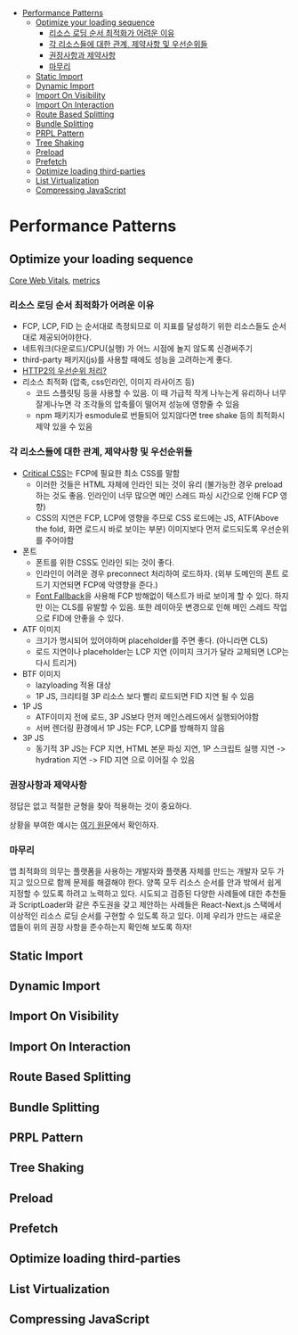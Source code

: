 - [Performance Patterns](#performance-patterns)
  - [Optimize your loading sequence](#optimize-your-loading-sequence)
    - [리소스 로딩 순서 최적화가 어려운 이유](#리소스-로딩-순서-최적화가-어려운-이유)
    - [각 리소스들에 대한 관계, 제약사항 및 우선순위들](#각-리소스들에-대한-관계-제약사항-및-우선순위들)
    - [권장사항과 제약사항](#권장사항과-제약사항)
    - [마무리](#마무리)
  - [Static Import](#static-import)
  - [Dynamic Import](#dynamic-import)
  - [Import On Visibility](#import-on-visibility)
  - [Import On Interaction](#import-on-interaction)
  - [Route Based Splitting](#route-based-splitting)
  - [Bundle Splitting](#bundle-splitting)
  - [PRPL Pattern](#prpl-pattern)
  - [Tree Shaking](#tree-shaking)
  - [Preload](#preload)
  - [Prefetch](#prefetch)
  - [Optimize loading third-parties](#optimize-loading-third-parties)
  - [List Virtualization](#list-virtualization)
  - [Compressing JavaScript](#compressing-javascript)

# Performance Patterns

## Optimize your loading sequence

[Core Web Vitals](https://web.dev/vitals/), [metrics](https://web.dev/metrics/)

### 리소스 로딩 순서 최적화가 어려운 이유

- FCP, LCP, FID 는 순서대로 측정되므로 이 지표를 달성하기 위한 리소스들도 순서대로 제공되어야한다.
- 네트워크(다운로드)/CPU(실행) 가 어느 시점에 놀지 않도록 신경써주기
- third-party 패키지(js)를 사용할 때에도 성능을 고려하는게 좋다.
- [HTTP2의 우선순위 처리?](https://patterns-dev-kr.github.io/performance-patterns/loading-sequence/#http2%EC%9D%98-%EC%9A%B0%EC%84%A0%EC%88%9C%EC%9C%84-%EC%B2%98%EB%A6%AC)
- 리소스 최적화 (압축, css인라인, 이미지 라사이즈 등)
  - 코드 스플릿팅 등을 사용할 수 있음. 이 때 가급적 작게 나누는게 유리하나 너무 잘게나누면 각 조각들의 압축률이 떨어져 성능에 영향줄 수 있음
  - npm 패키지가 esmodule로 번들되어 있지않다면 tree shake 등의 최적화시 제약 있을 수 있음

### 각 리소스들에 대한 관계, 제약사항 및 우선순위들

- [Critical CSS](https://web.dev/extract-critical-css/)는 FCP에 필요한 최소 CSS를 말함
  - 이러한 것들은 HTML 자체에 인라인 되는 것이 유리 (불가능한 경우 preload하는 것도 좋음. 인라인이 너무 많으면 메인 스레드 파싱 시간으로 인해 FCP 영향)
  - CSS의 지연은 FCP, LCP에 영향을 주므로 CSS 로드에는 JS, ATF(Above the fold, 화면 로드시 바로 보이는 부분) 이미지보다 먼저 로드되도록 우선순위를 주어야함
- 폰트
  - 폰트를 위한 CSS도 인라인 되는 것이 좋다.
  - 인라인이 어려운 경우 preconnect 처리하여 로드하자. (외부 도메인의 폰트 로드기 지연되면 FCP에 악영향을 준다.)
  - [Font Fallback](https://css-tricks.com/css-basics-fallback-font-stacks-robust-web-typography/)을 사용해 FCP 방해없이 텍스트가 바로 보이게 할 수 있다. 하지만 이는 CLS를 유발할 수 있음. 또한 레이아웃 변경으로 인해 메인 스레드 작업으로 FID에 안좋을 수 있다.
- ATF 이미지
  - 크기가 명시되어 있어야하며 placeholder를 주면 좋다. (아니라면 CLS)
  - 로드 지연이나 placeholder는 LCP 지연 (이미지 크기가 달라 교체되면 LCP는 다시 트리거)
- BTF 이미지
  - lazyloading 적용 대상
  - 1P JS, 크리티컬 3P 리소스 보다 빨리 로드되면 FID 지연 될 수 있음
- 1P JS
  - ATF이미지 전에 로드, 3P JS보다 먼저 메인스레드에서 실행되어야함
  - 서버 렌더링 환경에서 1P JS는 FCP, LCP를 방해하지 않음
- 3P JS
  - 동기적 3P JS는 FCP 지연, HTML 본문 파싱 지연, 1P 스크립트 실행 지연 -> hydration 지연 -> FID 지연 으로 이어질 수 있음

### 권장사항과 제약사항

정답은 없고 적절한 균형을 찾아 적용하는 것이 중요하다.

상황을 부여한 예시는 [여기 원문](https://www.patterns.dev/posts/loading-sequence/#what-is-the-ideal-loading-sequence)에서 확인하자.

### 마무리

앱 최적화의 의무는 플랫폼을 사용하는 개발자와 플랫폼 자체를 만드는 개발자 모두 가지고 있으므로 함께 문제를 해결해야 한다. 양쪽 모두 리소스 순서를 안과 밖에서 쉽게 지정할 수 있도록 하려고 노력하고 있다. 시도되고 검증된 다양한 사례들에 대한 추천들과 ScriptLoader와 같은 주도권을 갖고 제안하는 사례들은 React-Next.js 스택에서 이상적인 리소스 로딩 순서를 구현할 수 있도록 하고 있다. 이제 우리가 만드는 새로운 앱들이 위의 권장 사항을 준수하는지 확인해 보도록 하자!

## Static Import

## Dynamic Import

## Import On Visibility

## Import On Interaction

## Route Based Splitting

## Bundle Splitting

## PRPL Pattern

## Tree Shaking

## Preload

## Prefetch

## Optimize loading third-parties

## List Virtualization

## Compressing JavaScript
